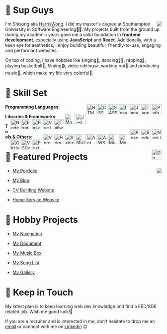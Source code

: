 # 👋 Sup Guys
<img align="right" src="https://count.getloli.com/get/@:hassanblog?theme=rule34">I'm Shisong aka [HarrisWong](https://harriswong.top). I did my master's degree at Southampton University in Software Engineering👨‍💻. My projects built from the ground up during my academic years gave me a solid foundation in **frontend development**, especially using **JavaScript** and **React**. Additionally, with a keen eye for aesthetics, I enjoy building beautiful, friendly-to-use, engaging and performant websites.

On top of coding, I have hobbies like singing🎤, dancing💃🏻, rapping💽, playing basketball🏀, filming🎬, video editing✂️, working out💪 and producing music🎵, which make my life very colorful🎨.

# 🧰 Skill Set

**Programming Languages**:
<img align="right" alt="Python" width="32px" src="https://cdn.jsdelivr.net/gh/devicons/devicon@latest/icons/python/python-original.svg" />
<img align="right" alt="TypeScript" width="32px" src="https://cdn.jsdelivr.net/gh/devicons/devicon/icons/typescript/typescript-plain.svg" />
<img align="right" alt="JavaScript" width="32px" src="https://cdn.jsdelivr.net/gh/devicons/devicon/icons/javascript/javascript-plain.svg" />
<img align="right" alt="Less" width="32px" src="https://cdn.jsdelivr.net/gh/devicons/devicon@latest/icons/less/less-plain-wordmark.svg" />
<img align="right" alt="SASS/SCSS" width="32px" src="https://cdn.jsdelivr.net/gh/devicons/devicon@latest/icons/sass/sass-original.svg" />
<img align="right" alt="CSS" width="32px" src="https://cdn.jsdelivr.net/gh/devicons/devicon/icons/css3/css3-plain.svg" />
<img align="right" alt="HTML" width="32px" src="https://cdn.jsdelivr.net/gh/devicons/devicon/icons/html5/html5-plain.svg" />

**Libraries & Frameworks**:
<img align="right" alt="Jest" width="32px" src="https://cdn.jsdelivr.net/gh/devicons/devicon@latest/icons/jest/jest-plain.svg" />
<img align="right" alt="Mongoose" width="32px" src="https://cdn.jsdelivr.net/gh/devicons/devicon@latest/icons/mongoose/mongoose-original.svg" />
<img align="right" alt="Tailwind CSS" width="32px" src="https://cdn.jsdelivr.net/gh/devicons/devicon@latest/icons/tailwindcss/tailwindcss-original.svg" />
<img align="right" alt="Vue.js" width="32px" src="https://cdn.jsdelivr.net/gh/devicons/devicon@latest/icons/vuejs/vuejs-original.svg" />
<img align="right" alt="Flask" width="32px" src="https://cdn.jsdelivr.net/gh/devicons/devicon@latest/icons/flask/flask-original.svg" />
<img align="right" alt="Express" width="32px" src="https://cdn.jsdelivr.net/gh/devicons/devicon@latest/icons/express/express-original.svg" />
<img align="right" alt="Node.js" width="32px" src="https://cdn.jsdelivr.net/gh/devicons/devicon/icons/nodejs/nodejs-original.svg" />
<img align="right" alt="Next.js" width="32px" src="https://cdn.jsdelivr.net/gh/devicons/devicon@latest/icons/nextjs/nextjs-original.svg" />
<img align="right" alt="Redux" width="32px" src="https://cdn.jsdelivr.net/gh/devicons/devicon@latest/icons/redux/redux-original.svg" />
<img align="right" alt="React" width="32px" src="https://cdn.jsdelivr.net/gh/devicons/devicon/icons/react/react-original.svg" />

**Tools & Others**:
<img align="right" alt="MySQL" width="32px" src="https://cdn.jsdelivr.net/gh/devicons/devicon@latest/icons/mysql/mysql-original.svg" />
<img align="right" alt="MongoDB" width="32px" src="https://cdn.jsdelivr.net/gh/devicons/devicon@latest/icons/mongodb/mongodb-original.svg" />
<img align="right" alt="AWS" width="32px" src="https://cdn.jsdelivr.net/gh/devicons/devicon@latest/icons/amazonwebservices/amazonwebservices-original-wordmark.svg" />
<img align="right" alt="Ant Design" width="32px" src="https://cdn.jsdelivr.net/gh/devicons/devicon@latest/icons/antdesign/antdesign-original.svg" />
<img align="right" alt="MUI" width="32px" src="https://cdn.jsdelivr.net/gh/devicons/devicon@latest/icons/materialui/materialui-original.svg" />
<img align="right" alt="Sketch" width="32px" src="https://cdn.jsdelivr.net/gh/devicons/devicon@latest/icons/sketch/sketch-original.svg" />
<img align="right" alt="Figma" width="32px" src="https://cdn.jsdelivr.net/gh/devicons/devicon@latest/icons/figma/figma-original.svg" />
<img align="right" alt="Vercel" width="32px" src="https://cdn.jsdelivr.net/gh/devicons/devicon@latest/icons/vercel/vercel-original.svg" />
<img align="right" alt="Postman" width="32px" src="https://cdn.jsdelivr.net/gh/devicons/devicon@latest/icons/postman/postman-original.svg" />
<img align="right" alt="VSCode" width="32px" src="https://cdn.jsdelivr.net/gh/devicons/devicon@latest/icons/vscode/vscode-original.svg" />
<img align="right" alt="GitHub" width="32px" src="https://cdn.jsdelivr.net/gh/devicons/devicon/icons/github/github-original.svg" />
<img align="right" alt="Git" width="32px" src="https://cdn.jsdelivr.net/gh/devicons/devicon/icons/git/git-original.svg" />

# 🌟 Featured Projects
<img align="right" src="https://github-readme-stats-harris.vercel.app/api?username=harrisblog&theme=cobalt&show_icons=true&count_private=true">

- [My Portfolio](https://harriswong.top)

- [My Blog](https://blog.harriswong.top)

- [CV Building Website](https://cv.harriswong.top)

- [Home Service Website](https://fas.harriswong.top)

# 🧩 Hobby Projects

- [My Navigation](https://navi.harriswong.top)

- [My Document](https://doc.harriswong.top)

- [My Music Box](https://mb.harriswong.top)

- [My Song List](https://sl.harriswong.top)

- [My Gallery](https://gal.harriswong.top)

# 📧 Keep in Touch

My latest plan is to keep learning web dev knowledge and find a FED/SDE related job. Wish me good luck!💫

If you are a recruiter and is interested in me, don't hesitate to drop me an [email](mailto:huangshisong89@gmail.com) or connect with me on [LinkedIn](https://www.linkedin.com/in/harriswong89/) 😊
